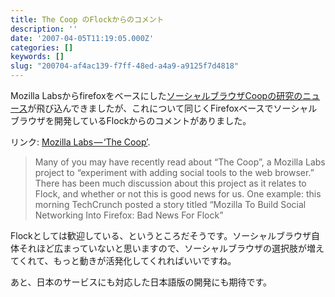 ```yaml
---
title: The Coop のFlockからのコメント
description: ''
date: '2007-04-05T11:19:05.000Z'
categories: []
keywords: []
slug: "200704-af4ac139-f7ff-48ed-a4a9-a9125f7d4818"
---
```

Mozilla Labsからfirefoxをベースにした[ソーシャルブラウザCoopの研究のニュース](http://jp.techcrunch.com/archives/mozilla-to-build-social-features-into-firefox-bad-news-for-flock/)が飛び込んできましたが、これについて同じくFirefoxベースでソーシャルブラウザを開発しているFlockからのコメントがありました。

リンク: [Mozilla Labs — ‘The Coop’](http://www.flock.com/blog/mozilla-labs-the-coop "Mozilla Labs - 'The Coop'").

> Many of you may have recently read about “The Coop”, a Mozilla Labs project to “experiment with adding social tools to the web browser.” There has been much discussion about this project as it relates to Flock, and whether or not this is good news for us. One example: this morning TechCrunch posted a story titled “Mozilla To Build Social Networking Into Firefox: Bad News For Flock”

Flockとしては歓迎している、というところだそうです。ソーシャルブラウザ自体それほど広まっていないと思いますので、ソーシャルブラウザの選択肢が増えてくれて、もっと動きが活発化してくれればいいですね。

あと、日本のサービスにも対応した日本語版の開発にも期待です。